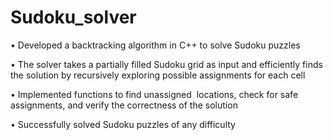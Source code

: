 # Sudoku_solver

• Developed a backtracking algorithm in C++ to solve Sudoku puzzles

• The solver takes a partially filled Sudoku grid as input and efficiently finds the solution by recursively exploring possible assignments for each cell

• Implemented functions to find unassigned  locations, check for safe assignments, and verify the correctness of the solution

• Successfully solved Sudoku puzzles of any difficulty
